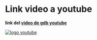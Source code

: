 # **Link video a youtube** 

**link del [video de gdb youtube][video1]**

[![logo youtube](https://www.odpi.org/wp-content/uploads/sites/9/2017/12/YouTube-icon-200x200.png)][video1]

[video1]: https://youtu.be/B7r-otP6Qh0
